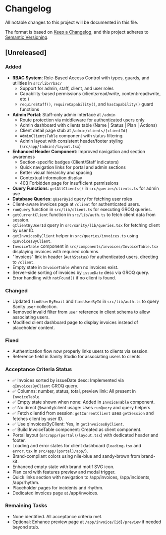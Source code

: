 # Changelog

All notable changes to this project will be documented in this file.

The format is based on [Keep a Changelog](https://keepachangelog.com/en/1.0.0/),
and this project adheres to [Semantic Versioning](https://semver.org/spec/v2.0.0.html).

## [Unreleased]

### Added

- **RBAC System**: Role-Based Access Control with types, guards, and utilities in `src/lib/rbac/`
  - Support for admin, staff, client, and user roles
  - Capability-based permissions (clients:read/write, content:read/write, etc.)
  - `requireStaff()`, `requireCapability()`, and `hasCapability()` guard functions
- **Admin Portal**: Staff-only admin interface at `/admin`
  - Route protection via middleware for authenticated users only
  - Admin dashboard with clients table (Name | Status | Plan | Actions)
  - Client detail page stub at `/admin/clients/[clientId]`
  - `AdminClientsTable` component with status filtering
  - Admin layout with consistent header/footer styling (`src/app/(admin)/layout.tsx`)
- **Enhanced Header Component**: Improved navigation and section awareness
  - Section-specific badges (Client/Staff indicators)
  - Quick navigation links for portal and admin sections
  - Better visual hierarchy and spacing
  - Contextual information display
  - 403 Forbidden page for insufficient permissions
- **Query Functions**: `getAllClients()` in `src/queries/clients.ts` for admin use
- **Database Queries**: `qUserById` query for fetching user roles
- Client-aware invoices page at `/client` for authenticated users.
- `runQuery` function in `src/lib/client.ts` for executing GROQ queries.
- `getCurrentClient` function in `src/lib/auth.ts` to fetch client data from session.
- `qClientByUserId` query in `src/sanity/lib/queries.tsx` for fetching client by user ID.
- `getInvoicesByClient` helper in `src/queries/invoices.ts` using `qInvoicesByClient`.
- `InvoiceTable` component in `src/components/invoices/InvoiceTable.tsx` displaying invoices with required columns.
- "Invoices" link in header (`AuthStatus`) for authenticated users, directing to `/client`.
- Empty state in `InvoiceTable` when no invoices exist.
- Server-side sorting of invoices by `issueDate` desc via GROQ query.
- Error handling with `notFound()` if no client is found.

### Changed

- Updated `findUserByEmail` and `findUserById` in `src/lib/auth.ts` to query Sanity `user` collection.
- Removed invalid filter from `user` reference in client schema to allow associating users.
- Modified client dashboard page to display invoices instead of placeholder content.

### Fixed

- Authentication flow now properly links users to clients via session.
- Reference field in Sanity Studio for associating users to clients.

### Acceptance Criteria Status

- ✅ Invoices sorted by issueDate desc: Implemented via `qInvoicesByClient` GROQ query.
- ✅ Columns: number, status, total, preview link: All present in `InvoiceTable`.
- ✅ Empty state shown when none: Added in `InvoiceTable` component.
- ✅ No direct @sanity/client usage: Uses `runQuery` and query helpers.
- ✅ Fetch clientId from session: `getCurrentClient` uses `getSession` and fetches client by user ID.
- ✅ Use qInvoicesByClient: Yes, in `getInvoicesByClient`.
- ✅ Build InvoiceTable component: Created as client component.
- Portal layout (`src/app/(portal)/layout.tsx`) with dedicated header and footer.
- Loading and error states for client dashboard (`loading.tsx` and `error.tsx` in `src/app/(portal)/app/`).
- Brand-compliant colors using nile-blue and sandy-brown from brand-kit.
- Enhanced empty state with brand motif SVG icon.
- Plan card with features preview and modal trigger.
- Quick links section with navigation to /app/invoices, /app/incidents, /app/rhythm.
- Placeholder pages for incidents and rhythm.
- Dedicated invoices page at /app/invoices.

### Remaining Tasks

- None identified. All acceptance criteria met.
- Optional: Enhance preview page at `/app/invoice/[id]/preview` if needed beyond stub.
   
   
